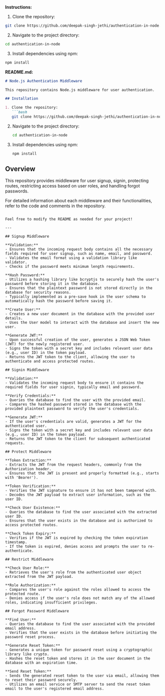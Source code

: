 
**Instructions:**

1. Clone the repository:
```bash
git clone https://github.com/deepak-singh-jethi/authentication-in-node.git
```

2. Navigate to the project directory:
```bash
cd authentication-in-node
```

3. Install dependencies using npm:
```bash
npm install
```

**README.md:**

```markdown
# Node.js Authentication Middleware

This repository contains Node.js middleware for user authentication.

## Installation

1. Clone the repository:
   ```bash
   git clone https://github.com/deepak-singh-jethi/authentication-in-node.git
   ```

2. Navigate to the project directory:
   ```bash
   cd authentication-in-node
   ```

3. Install dependencies using npm:
   ```bash
   npm install
   ```

## Overview

This repository provides middleware for user signup, signin, protecting routes, restricting access based on user roles, and handling forgot passwords.

For detailed information about each middleware and their functionalities, refer to the code and comments in the repository.

```

Feel free to modify the README as needed for your project!

---

## Signup Middleware

**Validation:**
- Ensures that the incoming request body contains all the necessary fields required for user signup, such as name, email, and password.
- Validates the email format using a validation library like validator.
- Checks if the password meets minimum length requirements.

**Hash Password:**
- Utilizes a hashing library like bcryptjs to securely hash the user's password before storing it in the database.
- Ensures that the plaintext password is not stored directly in the database for security reasons.
- Typically implemented as a pre-save hook in the user schema to automatically hash the password before saving it.

**Create User:**
- Creates a new user document in the database with the provided user details.
- Uses the User model to interact with the database and insert the new user.

**Generate JWT:**
- Upon successful creation of the user, generates a JSON Web Token (JWT) for the newly registered user.
- Signs the token with a secret key and includes relevant user data (e.g., user ID) in the token payload.
- Returns the JWT token to the client, allowing the user to authenticate and access protected routes.

## Signin Middleware

**Validation:**
- Validates the incoming request body to ensure it contains the required fields for user signin, typically email and password.

**Verify Credentials:**
- Queries the database to find the user with the provided email.
- Compares the hashed password stored in the database with the provided plaintext password to verify the user's credentials.

**Generate JWT:**
- If the user's credentials are valid, generates a JWT for the authenticated user.
- Signs the token with a secret key and includes relevant user data (e.g., user ID) in the token payload.
- Returns the JWT token to the client for subsequent authenticated requests.

## Protect Middleware

**Token Extraction:**
- Extracts the JWT from the request headers, commonly from the Authorization header.
- Ensures that the JWT is present and properly formatted (e.g., starts with 'Bearer').

**Token Verification:**
- Verifies the JWT signature to ensure it has not been tampered with.
- Decodes the JWT payload to extract user information, such as the user ID.

**Check User Existence:**
- Queries the database to find the user associated with the extracted user ID.
- Ensures that the user exists in the database and is authorized to access protected routes.

**Check Token Expiry:**
- Verifies if the JWT is expired by checking the token expiration timestamp.
- If the token is expired, denies access and prompts the user to re-authenticate.

## Restrict Middleware

**Check User Role:**
- Retrieves the user's role from the authenticated user object extracted from the JWT payload.

**Role Authorization:**
- Compares the user's role against the roles allowed to access the protected route.
- Denies access if the user's role does not match any of the allowed roles, indicating insufficient privileges.

## Forgot Password Middleware

**Find User:**
- Queries the database to find the user associated with the provided email address.
- Verifies that the user exists in the database before initiating the password reset process.

**Generate Reset Token:**
- Generates a unique token for password reset using a cryptographic library like crypto.
- Hashes the reset token and stores it in the user document in the database with an expiration time.

**Send Reset Token:**
- Sends the generated reset token to the user via email, allowing them to reset their password securely.
- Utilizes an email service or SMTP server to send the reset token email to the user's registered email address.


